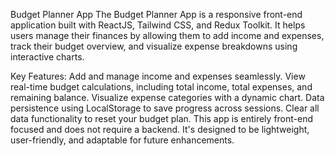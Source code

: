Budget Planner App
The Budget Planner App is a responsive front-end application built with ReactJS, Tailwind CSS, and Redux Toolkit. It helps users manage their finances by allowing them to add income and expenses, track their budget overview, and visualize expense breakdowns using interactive charts.

Key Features:
Add and manage income and expenses seamlessly.
View real-time budget calculations, including total income, total expenses, and remaining balance.
Visualize expense categories with a dynamic chart.
Data persistence using LocalStorage to save progress across sessions.
Clear all data functionality to reset your budget plan.
This app is entirely front-end focused and does not require a backend. It's designed to be lightweight, user-friendly, and adaptable for future enhancements.
